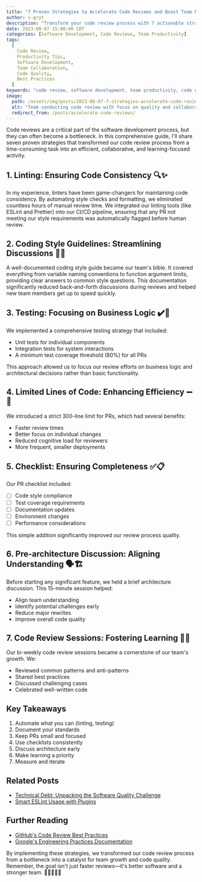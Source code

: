 ```yaml
---
title: "7 Proven Strategies to Accelerate Code Reviews and Boost Team Productivity"
author: s-gryt
description: "Transform your code review process with 7 actionable strategies. Learn how to implement linting, style guides, PR limits, and team learning to enhance productivity and software quality."
date: 2023-08-07 15:00:00 CDT
categories: [Software Development, Code Reviews, Team Productivity]
tags:
  [
    Code Review,
    Productivity Tips,
    Software Development,
    Team Collaboration,
    Code Quality,
    Best Practices
  ]
keywords: "code review, software development, team productivity, code quality, best practices, linting, testing, PR management"
image:
  path: /assets/img/posts/2023-08-07-7-strategies-accelerate-code-reviews-boost-productivity/cover.png
  alt: "Team conducting code review with focus on quality and collaboration"
  redirect_from: /posts/accelerate-code-reviews/
---
```


Code reviews are a critical part of the software development process, but they can often become a bottleneck. In this comprehensive guide, I'll share seven proven strategies that transformed our code review process from a time-consuming task into an efficient, collaborative, and learning-focused activity.

## 1. Linting: Ensuring Code Consistency 🔍✨

In my experience, linters have been game-changers for maintaining code consistency. By automating style checks and formatting, we eliminated countless hours of manual review time. We integrated our linting tools (like ESLint and Prettier) into our CI/CD pipeline, ensuring that any PR not meeting our style requirements was automatically flagged before human review.

## 2. Coding Style Guidelines: Streamlining Discussions 📝🎨

A well-documented coding style guide became our team's bible. It covered everything from variable naming conventions to function argument limits, providing clear answers to common style questions. This documentation significantly reduced back-and-forth discussions during reviews and helped new team members get up to speed quickly.

## 3. Testing: Focusing on Business Logic ✔️🧪

We implemented a comprehensive testing strategy that included:

- Unit tests for individual components
- Integration tests for system interactions
- A minimum test coverage threshold (80%) for all PRs

This approach allowed us to focus our review efforts on business logic and architectural decisions rather than basic functionality.

## 4. Limited Lines of Code: Enhancing Efficiency ➖📏

We introduced a strict 300-line limit for PRs, which had several benefits:

- Faster review times
- Better focus on individual changes
- Reduced cognitive load for reviewers
- More frequent, smaller deployments

## 5. Checklist: Ensuring Completeness ✅📋

Our PR checklist included:

- [ ] Code style compliance
- [ ] Test coverage requirements
- [ ] Documentation updates
- [ ] Environment changes
- [ ] Performance considerations

This simple addition significantly improved our review process quality.

## 6. Pre-architecture Discussion: Aligning Understanding 🗣️🏗️

Before starting any significant feature, we held a brief architecture discussion. This 15-minute session helped:

- Align team understanding
- Identify potential challenges early
- Reduce major rewrites
- Improve overall code quality

## 7. Code Review Sessions: Fostering Learning 👥🚀

Our bi-weekly code review sessions became a cornerstone of our team's growth. We:

- Reviewed common patterns and anti-patterns
- Shared best practices
- Discussed challenging cases
- Celebrated well-written code

## Key Takeaways

1. Automate what you can (linting, testing)
2. Document your standards
3. Keep PRs small and focused
4. Use checklists consistently
5. Discuss architecture early
6. Make learning a priority
7. Measure and iterate

## Related Posts

- [Technical Debt: Unpacking the Software Quality Challenge](/posts/technical-debt-unpacking-the-software-quality-challenge)
- [Smart ESLint Usage with Plugins](/posts/elevating-code-quality-smart-and-proper-eslint-usage-with-plugins)

## Further Reading

- [GitHub's Code Review Best Practices](https://docs.github.com/en/pull-requests/collaborating-with-pull-requests/reviewing-changes-in-pull-requests/about-pull-request-reviews)
- [Google's Engineering Practices Documentation](https://google.github.io/eng-practices/)

By implementing these strategies, we transformed our code review process from a bottleneck into a catalyst for team growth and code quality. Remember, the goal isn't just faster reviews—it's better software and a stronger team. 🚀👩‍💻👨‍💻
